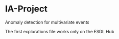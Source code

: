 # IA-Project
Anomaly detection for multivariate events

The first explorations file works only on the ESDL Hub
